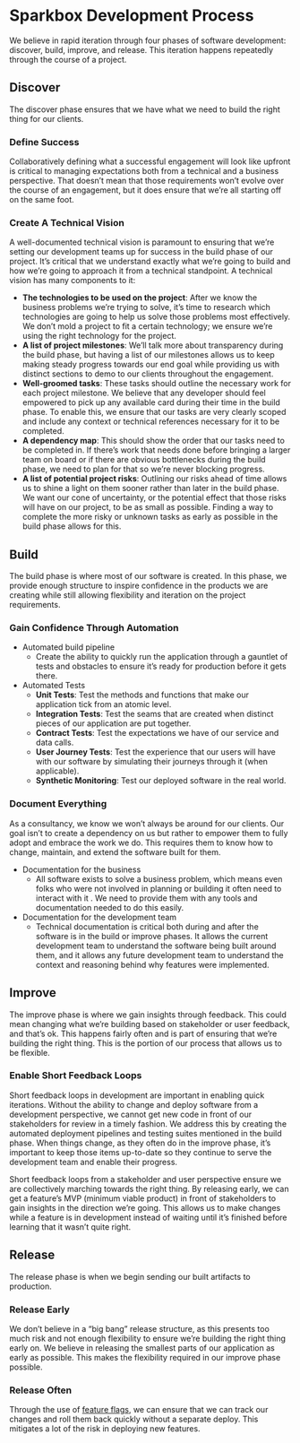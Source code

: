 # Sparkbox Development Process
We believe in rapid iteration through four phases of software development: discover, build, improve, and release. This iteration happens repeatedly through the course of a project.

## **Discover**
The discover phase ensures that we have what we need to build the right thing for our clients.

### Define Success
Collaboratively defining what a successful engagement will look like upfront is critical to managing expectations both from a technical and a business perspective. That doesn’t mean that those requirements won’t evolve over the course of an engagement, but it does ensure that we’re all starting off on the same foot.

### Create A Technical Vision
A well-documented technical vision is paramount to ensuring that we’re setting our development teams up for success in the build phase of our project. It’s critical that we understand exactly what we’re going to build and how we’re going to approach it from a technical standpoint. A technical vision has many components to it:
- **The technologies to be used on the project**: After we know the business problems we’re trying to solve, it’s time to research which technologies are going to help us solve those problems most effectively. We don’t mold a project to fit a certain technology; we ensure we’re using the right technology for the project.
- **A list of project milestones**: We’ll talk more about transparency during the build phase, but having a list of our milestones allows us to keep making steady progress towards our end goal while providing us with distinct sections to demo to our clients throughout the engagement.
- **Well-groomed tasks**: These tasks should outline the necessary work for each project milestone. We believe that any developer should feel empowered to pick up any available card during their time in the build phase. To enable this, we ensure that our tasks are very clearly scoped and include any context or technical references necessary for it to be completed.
- **A dependency map**: This should show the order that our tasks need to be completed in. If there’s work that needs done before bringing a larger team on board or if there are obvious bottlenecks during the build phase, we need to plan for that so we’re never blocking progress.
- **A list of potential project risks**: Outlining our risks ahead of time allows us to shine a light on them sooner rather than later in the build phase. We want our cone of uncertainty, or the potential effect that those risks will have on our project, to be as small as possible. Finding a way to complete the more risky or unknown tasks as early as possible in the build phase allows for this.

## **Build**
The build phase is where most of our software is created. In this phase, we provide enough structure to inspire confidence in the products we are creating while still allowing flexibility and iteration on the project requirements.

### Gain Confidence Through Automation
- Automated build pipeline
    - Create the ability to quickly run the application through a gauntlet of tests and obstacles to ensure it’s ready for production before it gets there.
- Automated Tests
    - **Unit Tests**: Test the methods and functions that make our application tick from an atomic level.
    - **Integration Tests**: Test the seams that are created when distinct pieces of our application are put together.
    - **Contract Tests**: Test the expectations we have of our service and data calls.
    - **User Journey Tests**: Test the experience that our users will have with our software by simulating their journeys through it (when applicable).
    - **Synthetic Monitoring**: Test our deployed software in the real world.

### Document Everything
As a consultancy, we know we won’t always be around for our clients. Our goal isn’t to create a dependency on us but rather to empower them to fully adopt and embrace the work we do. This requires them to know how to change, maintain, and extend the software built for them.
- Documentation for the business
    - All software exists to solve a business problem, which means even folks who were not involved in planning or building it often need to interact with it . We need to provide them with any tools and documentation needed to do this easily.
- Documentation for the development team
    - Technical documentation is critical both during and after the software is in the build or improve phases. It allows the current development team to understand the software being built around them, and it allows any future development team to understand the context and reasoning behind why features were implemented.

## **Improve**
The improve phase is where we gain insights through feedback. This could mean changing what we’re building based on stakeholder or user feedback, and that’s ok. This happens fairly often and is part of ensuring that we’re building the right thing. This is the portion of our process that allows us to be flexible.

### Enable Short Feedback Loops
Short feedback loops in development are important in enabling quick iterations. Without the ability to change and deploy software from a development perspective, we cannot get new code in front of our stakeholders for review in a timely fashion. We address this by creating the automated deployment pipelines and testing suites mentioned in the build phase. When things change, as they often do in the improve phase, it’s important to keep those items up-to-date so they continue to serve the development team and enable their progress.

Short feedback loops from a stakeholder and user perspective ensure we are collectively marching towards the right thing. By releasing early, we can get a feature’s MVP (minimum viable product) in front of stakeholders to gain insights in the direction we’re going. This allows us to make changes while a feature is in development instead of waiting until it’s finished before learning that it wasn’t quite right.

## **Release**
The release phase is when we begin sending our built artifacts to production.

### Release Early
We don’t believe in a “big bang” release structure, as this presents too much risk and not enough flexibility to ensure we’re building the right thing early on. We believe in releasing the smallest parts of our application as early as possible. This makes the flexibility required in our improve phase possible.

### Release Often
Through the use of [feature flags](https://seesparkbox.com/foundry/feature_flags_continuous_deployment), we can ensure that we can track our changes and roll them back quickly without a separate deploy. This mitigates a lot of the risk in deploying new features.
